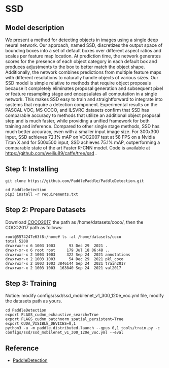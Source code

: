 # SSD
## Model description
We present a method for detecting objects in images using a single deep neural network. Our approach, named SSD, discretizes the output space of bounding boxes into a set of default boxes over different aspect ratios and scales per feature map location. At prediction time, the network generates scores for the presence of each object category in each default box and produces adjustments to the box to better match the object shape. Additionally, the network combines predictions from multiple feature maps with different resolutions to naturally handle objects of various sizes. Our SSD model is simple relative to methods that require object proposals because it completely eliminates proposal generation and subsequent pixel or feature resampling stage and encapsulates all computation in a single network. This makes SSD easy to train and straightforward to integrate into systems that require a detection component. Experimental results on the PASCAL VOC, MS COCO, and ILSVRC datasets confirm that SSD has comparable accuracy to methods that utilize an additional object proposal step and is much faster, while providing a unified framework for both training and inference. Compared to other single stage methods, SSD has much better accuracy, even with a smaller input image size. For 300x300 input, SSD achieves 72.1% mAP on VOC2007 test at 58 FPS on a Nvidia Titan X and for 500x500 input, SSD achieves 75.1% mAP, outperforming a comparable state of the art Faster R-CNN model. Code is available at https://github.com/weiliu89/caffe/tree/ssd .

## Step 1: Installing
```
git clone https://github.com/PaddlePaddle/PaddleDetection.git
```

```
cd PaddleDetection
pip3 install -r requirements.txt
```

## Step 2: Prepare Datasets
Download [COCO2017](https://cocodataset.org/), the path as /home/datasets/coco/, then the COCO2017 path as follows:
```
root@5574247e63f8:/home# ls -al /home/datasets/coco
total 5208
drwxrwxr-x 6 1003 1003      93 Dec 29  2021 .
drwxr-xr-x 6 root root     179 Jul 18 06:48 ..
drwxrwxr-x 2 1003 1003     322 Sep 24  2021 annotations
drwxrwxr-x 2 1003 1003      54 Dec 29  2021 pkl_coco
drwxrwxr-x 2 1003 1003 3846144 Sep 24  2021 train2017
drwxrwxr-x 2 1003 1003  163840 Sep 24  2021 val2017
```

## Step 3: Training
Notice: modify configs/ssd/ssd_mobilenet_v1_300_120e_voc.yml file, modify the datasets path as yours.
```
cd PaddleDetection
export FLAGS_cudnn_exhaustive_search=True
export FLAGS_cudnn_batchnorm_spatial_persistent=True
export CUDA_VISIBLE_DEVICES=0,1
python3 -u -m paddle.distributed.launch --gpus 0,1 tools/train.py -c configs/ssd/ssd_mobilenet_v1_300_120e_voc.yml --eval
```

## Reference
- [PaddleDetection](https://github.com/PaddlePaddle/PaddleDetection)
